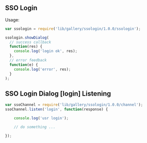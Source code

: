 ## SSO Login

Usage:

```js
var ssologin = require('lib/gallery/ssologin/1.0.0/ssologin');

ssologin.showDialog(
  // success callback
  function(res) {
    console.log('login ok', res);
  },
  // error feedback
  function(e) {
    console.log('error', res);
  }
);
```

## SSO Login Dialog [login] Listening

```js
var ssoChannel = require('lib/gallery/ssologin/1.0.0/channel');
ssoChannel.listen('login', function(response) {

    console.log('usr login');

    // do something ...

});

```

